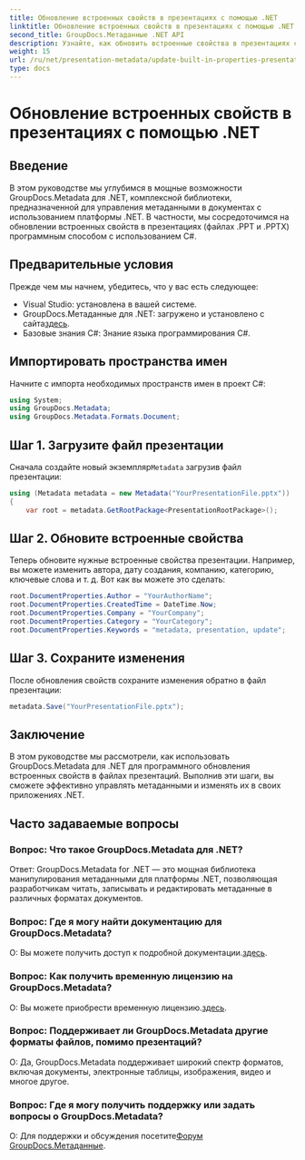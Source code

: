 ```yaml
---
title: Обновление встроенных свойств в презентациях с помощью .NET
linktitle: Обновление встроенных свойств в презентациях с помощью .NET
second_title: GroupDocs.Метаданные .NET API
description: Узнайте, как обновить встроенные свойства в презентациях с помощью .NET с помощью GroupDocs.Metadata — универсальной библиотеки для работы с метаданными.
weight: 15
url: /ru/net/presentation-metadata/update-built-in-properties-presentations/
type: docs
---
```

# Обновление встроенных свойств в презентациях с помощью .NET

## Введение
В этом руководстве мы углубимся в мощные возможности GroupDocs.Metadata для .NET, комплексной библиотеки, предназначенной для управления метаданными в документах с использованием платформы .NET. В частности, мы сосредоточимся на обновлении встроенных свойств в презентациях (файлах .PPT и .PPTX) программным способом с использованием C#.
## Предварительные условия
Прежде чем мы начнем, убедитесь, что у вас есть следующее:
- Visual Studio: установлена в вашей системе.
-  GroupDocs.Метаданные для .NET: загружено и установлено с сайта[здесь](https://releases.groupdocs.com/metadata/net/).
- Базовые знания C#: Знание языка программирования C#.

## Импортировать пространства имен
Начните с импорта необходимых пространств имен в проект C#:
```csharp
using System;
using GroupDocs.Metadata;
using GroupDocs.Metadata.Formats.Document;
```
## Шаг 1. Загрузите файл презентации
 Сначала создайте новый экземпляр`Metadata` загрузив файл презентации:
```csharp
using (Metadata metadata = new Metadata("YourPresentationFile.pptx"))
{
    var root = metadata.GetRootPackage<PresentationRootPackage>();
```
## Шаг 2. Обновите встроенные свойства
Теперь обновите нужные встроенные свойства презентации. Например, вы можете изменить автора, дату создания, компанию, категорию, ключевые слова и т. д. Вот как вы можете это сделать:
```csharp
root.DocumentProperties.Author = "YourAuthorName";
root.DocumentProperties.CreatedTime = DateTime.Now;
root.DocumentProperties.Company = "YourCompany";
root.DocumentProperties.Category = "YourCategory";
root.DocumentProperties.Keywords = "metadata, presentation, update";
```
## Шаг 3. Сохраните изменения
После обновления свойств сохраните изменения обратно в файл презентации:
```csharp
metadata.Save("YourPresentationFile.pptx");
```

## Заключение
В этом руководстве мы рассмотрели, как использовать GroupDocs.Metadata для .NET для программного обновления встроенных свойств в файлах презентаций. Выполнив эти шаги, вы сможете эффективно управлять метаданными и изменять их в своих приложениях .NET.

## Часто задаваемые вопросы
### Вопрос: Что такое GroupDocs.Metadata для .NET?
Ответ: GroupDocs.Metadata for .NET — это мощная библиотека манипулирования метаданными для платформы .NET, позволяющая разработчикам читать, записывать и редактировать метаданные в различных форматах документов.
### Вопрос: Где я могу найти документацию для GroupDocs.Metadata?
 О: Вы можете получить доступ к подробной документации.[здесь](https://tutorials.groupdocs.com/metadata/net/).
### Вопрос: Как получить временную лицензию на GroupDocs.Metadata?
 О: Вы можете приобрести временную лицензию.[здесь](https://purchase.groupdocs.com/temporary-license/).
### Вопрос: Поддерживает ли GroupDocs.Metadata другие форматы файлов, помимо презентаций?
О: Да, GroupDocs.Metadata поддерживает широкий спектр форматов, включая документы, электронные таблицы, изображения, видео и многое другое.
### Вопрос: Где я могу получить поддержку или задать вопросы о GroupDocs.Metadata?
 О: Для поддержки и обсуждения посетите[Форум GroupDocs.Метаданные](https://forum.groupdocs.com/c/metadata/14).